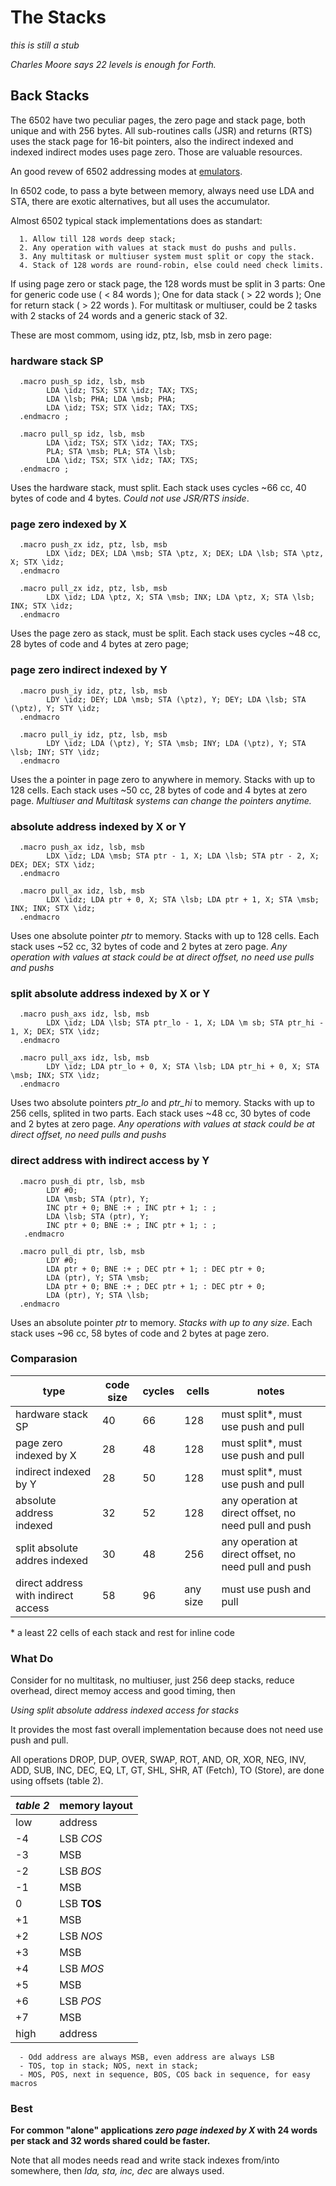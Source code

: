# The Stacks

_this is still a stub_

_Charles Moore says 22 levels is enough for Forth._

## Back Stacks

The 6502 have two peculiar pages, the zero page and stack page, both unique and with 256 bytes. All sub-routines calls (JSR) and returns (RTS) uses the stack page for 16-bit pointers, also the indirect indexed and indexed indirect modes uses page zero. Those are valuable resources.

An good revew of 6502 addressing modes at [emulators](http://www.emulator101.com/6502-addressing-modes.html).

In 6502 code, to pass a byte between memory, always need use LDA and STA, there are exotic alternatives, but all uses the accumulator.

Almost 6502 typical stack implementations does as standart: 
      
      1. Allow till 128 words deep stack; 
      2. Any operation with values at stack must do pushs and pulls. 
      3. Any multitask or multiuser system must split or copy the stack.
      4. Stack of 128 words are round-robin, else could need check limits.
      
If using page zero or stack page, the 128 words must be split in 3 parts: One for generic code use ( < 84 words ); One for data stack ( > 22 words ); One for return stack ( > 22 words ). For multitask or multiuser, could be 2 tasks with 2 stacks of 24 words and a generic stack of 32.
      
These are most commom, using idz, ptz, lsb, msb in zero page: 

### hardware stack SP

      .macro push_sp idz, lsb, msb 
            LDA \idz; TSX; STX \idz; TAX; TXS;      
            LDA \lsb; PHA; LDA \msb; PHA;          
            LDA \idz; TSX; STX \idz; TAX; TXS;      
      .endmacro ; 
      
      .macro pull_sp idz, lsb, msb
            LDA \idz; TSX; STX \idz; TAX; TXS;     
            PLA; STA \msb; PLA; STA \lsb;           
            LDA \idz; TSX; STX \idz; TAX; TXS;     
      .endmacro ;  

Uses the hardware stack, must split. Each stack uses cycles ~66 cc, 40 bytes of code and 4 bytes. _Could not use JSR/RTS inside_.

### page zero indexed by X
      
      .macro push_zx idz, ptz, lsb, msb 
            LDX \idz; DEX; LDA \msb; STA \ptz, X; DEX; LDA \lsb; STA \ptz, X; STX \idz;
      .endmacro     
      
      .macro pull_zx idz, ptz, lsb, msb 
            LDX \idz; LDA \ptz, X; STA \msb; INX; LDA \ptz, X; STA \lsb; INX; STX \idz;
      .endmacro

Uses the page zero as stack, must be split. Each stack uses cycles ~48 cc, 28 bytes of code and 4 bytes at zero page;

### page zero indirect indexed by Y

      .macro push_iy idz, ptz, lsb, msb 
            LDY \idz; DEY; LDA \msb; STA (\ptz), Y; DEY; LDA \lsb; STA (\ptz), Y; STY \idz; 
      .endmacro      
      
      .macro pull_iy idz, ptz, lsb, msb 
            LDY \idz; LDA (\ptz), Y; STA \msb; INY; LDA (\ptz), Y; STA \lsb; INY; STY \idz; 
      .endmacro

Uses the a pointer in page zero to anywhere in memory. Stacks with up to 128 cells. Each stack uses ~50 cc, 28 bytes of code and 4 bytes at zero page. _Multiuser and Multitask systems can change the pointers anytime._ 

### absolute address indexed by X or Y
      
      .macro push_ax idz, lsb, msb 
            LDX \idz; LDA \msb; STA ptr - 1, X; LDA \lsb; STA ptr - 2, X; DEX; DEX; STX \idz; 
      .endmacro    
      
      .macro pull_ax idz, lsb, msb 
            LDX \idz; LDA ptr + 0, X; STA \lsb; LDA ptr + 1, X; STA \msb; INX; INX; STX \idz; 
      .endmacro

Uses one absolute pointer _ptr_ to memory. Stacks with up to 128 cells. Each stack uses ~52 cc, 32 bytes of code and 2 bytes at zero page. _Any operation with values at stack could be at direct offset, no need use pulls and pushs_

### split absolute address indexed by X or Y
      
      .macro push_axs idz, lsb, msb 
            LDX \idz; LDA \lsb; STA ptr_lo - 1, X; LDA \m sb; STA ptr_hi - 1, X; DEX; STX \idz;
      .endmacro    
      
      .macro pull_axs idz, lsb, msb 
            LDY \idz; LDA ptr_lo + 0, X; STA \lsb; LDA ptr_hi + 0, X; STA \msb; INX; STX \idz;
      .endmacro

Uses two absolute pointers _ptr_lo_ and _ptr_hi_ to memory. Stacks with up to 256 cells, splited in two parts. Each stack uses ~48 cc, 30 bytes of code and 2 bytes at zero page.  _Any operations with values at stack could be at direct offset, no need pulls and pushs_

### direct address with indirect access by Y

      .macro push_di ptr, lsb, msb 
            LDY #0; 
            LDA \msb; STA (ptr), Y; 
            INC ptr + 0; BNE :+ ; INC ptr + 1; : ;
            LDA \lsb; STA (ptr), Y; 
            INC ptr + 0; BNE :+ ; INC ptr + 1; : ;
       .endmacro    
      
      .macro pull_di ptr, lsb, msb 
            LDY #0; 
            LDA ptr + 0; BNE :+ ; DEC ptr + 1; : DEC ptr + 0; 
            LDA (ptr), Y; STA \msb; 
            LDA ptr + 0; BNE :+ ; DEC ptr + 1; : DEC ptr + 0; 
            LDA (ptr), Y; STA \lsb;
      .endmacro

Uses an absolute pointer _ptr_ to memory. _Stacks with up to any size_. Each stack uses ~96 cc, 58 bytes of code and 2 bytes at page zero. 

### Comparasion

| type | code size | cycles | cells  | notes |
| -- | -- | -- | -- | -- | 
| hardware stack SP | 40 | 66 | 128 | must split*, must use push and pull | 
| page zero indexed by X | 28 | 48 | 128 | must split*, must use push and pull |
| indirect indexed by Y | 28 | 50 | 128 | must split*, must use push and pull |
| absolute address indexed | 32 | 52 | 128 | any operation at direct offset, no need pull and push |
| split absolute addres indexed | 30 | 48 | 256 | any operation at direct offset, no need pull and push |
| direct address with indirect access | 58 | 96 | any size | must use push and pull | 

\* a least 22 cells of each stack and rest for inline code
  
### What Do 

Consider for no multitask, no multiuser, just 256 deep stacks, reduce overhead, direct memoy access and good timing, then

_Using split absolute address indexed access for stacks_ 

It provides the most fast overall implementation because does not need use push and pull. 

All operations DROP, DUP, OVER, SWAP, ROT, AND, OR, XOR, NEG, INV, ADD, SUB, INC, DEC, EQ, LT, GT, SHL, SHR, AT (Fetch), TO (Store), are done using offsets (table 2).
  
  | _table 2_ | memory layout|
  | --- | --- | 
  | low | address |
  | -4  | LSB *COS*|
  | -3  | MSB |
  | -2  | LSB *BOS*|
  | -1  | MSB |
  |  0  | LSB **TOS** |
  | +1  | MSB |
  | +2  | LSB *NOS* |
  | +3  | MSB |
  | +4  | LSB *MOS* |
  | +5  | MSB |
  | +6  | LSB *POS* |
  | +7  | MSB |
  | high | address |

      - Odd address are always MSB, even address are always LSB
      - TOS, top in stack; NOS, next in stack; 
      - MOS, POS, next in sequence, BOS, COS back in sequence, for easy macros 

### Best

**For common "alone" applications _zero page indexed by X_ with 24 words per stack and 32 words shared could be faster.** 

Note that all modes needs read and write stack indexes from/into somewhere, then _lda, sta, inc, dec_ are always used.

     
     
